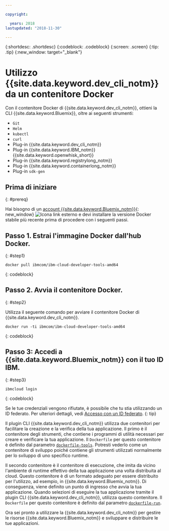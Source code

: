 ```yaml
---

copyright:

  years: 2018
lastupdated: "2018-11-30"

---
```


{:shortdesc: .shortdesc}
{:codeblock: .codeblock}
{:screen: .screen}
{:tip: .tip}
{:new_window: target="_blank"}

# Utilizzo {{site.data.keyword.dev_cli_notm}} da un contenitore Docker

Con il contenitore Docker di {{site.data.keyword.dev_cli_notm}}, ottieni la CLI {{site.data.keyword.Bluemix}}, oltre ai seguenti strumenti:

* `Git`
* `Helm`
* `kubectl`
* `curl`
* Plug-in {{site.data.keyword.dev_cli_notm}}
* Plug-in {{site.data.keyword.IBM_notm}} {{site.data.keyword.openwhisk_short}}
* Plug-in {{site.data.keyword.registrylong_notm}}
* Plug-in {{site.data.keyword.containerlong_notm}}
* Plug-in `sdk-gen`

## Prima di iniziare
{: #prereq}

Hai bisogno di un [account {{site.data.keyword.Bluemix_notm}}](https://{DomainName}){: new_window} ![Icona link esterno](../../../icons/launch-glyph.svg "Icona link esterno") e devi installare la versione Docker stabile più recente prima di procedere con i seguenti passi.

## Passo 1. Estrai l'immagine Docker dall'hub Docker.
{: #step1}

```
docker pull ibmcom/ibm-cloud-developer-tools-amd64
```
{: codeblock}

## Passo 2. Avvia il contenitore Docker.
{: #step2}

Utilizza il seguente comando per avviare il contenitore Docker di {{site.data.keyword.dev_cli_notm}}.

```
docker run -ti ibmcom/ibm-cloud-developer-tools-amd64
```
{: codeblock}

## Passo 3: Accedi a {{site.data.keyword.Bluemix_notm}} con il tuo ID IBM.
{: #step3}

```
ibmcloud login
```
{: codeblock}


Se le tue credenziali vengono rifiutate, è possibile che tu stia utilizzando un ID federato. Per ulteriori dettagli, vedi [Accesso con un ID federato](/docs/iam/login_fedid.html#federated_id).
{: tip}

Il plugin CLI {{site.data.keyword.dev_cli_notm}} utilizza due contenitori per facilitare la creazione e la verifica della tua applicazione. Il primo è il contenitore degli strumenti, che contiene i programmi di utilità necessari per creare e verificare la tua applicazione. Il `Dockerfile` per questo contenitore è definito dal parametro [`dockerfile-tools`](/docs/cli/idt/commands.html#command-parameters). Potresti vederlo come un contenitore di sviluppo poiché contiene gli strumenti utilizzati normalmente per lo sviluppo di uno specifico runtime.

Il secondo contenitore è il contenitore di esecuzione, che imita da vicino l'ambiente di runtime effettivo della tua applicazione una volta distribuita al cloud. Questo contenitore è di un formato adeguato per essere distribuito per l'utilizzo, ad esempio, in {{site.data.keyword.Bluemix_notm}}. Di conseguenza, viene definito un punto di ingresso che avvia la tua applicazione. Quando selezioni di eseguire la tua applicazione tramite il plugin CLI {{site.data.keyword.dev_cli_notm}}, utilizza questo contenitore. Il `Dockerfile` per questo contenitore è definito dal parametro [`dockerfile-run`](/docs/cli/idt/commands.html#run-parameters).

Ora sei pronto a utilizzare la {{site.data.keyword.dev_cli_notm}} per gestire le risorse {{site.data.keyword.Bluemix_notm}} e sviluppare e distribuire le tue applicazioni.
